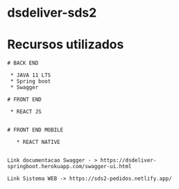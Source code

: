 # dsdeliver-sds2

# Recursos utilizados 

    # BACK END

     * JAVA 11 LTS
     * Spring boot
     * Swagger
  
    # FRONT END
  
     * REACT JS
   
   
    # FRONT END MOBILE
   
       * REACT NATIVE
   
   
    Link documentacao Swagger - > https://dsdeliver-springboot.herokuapp.com/swagger-ui.html
    
    Link Sistema WEB -> https://sds2-pedidos.netlify.app/
  

